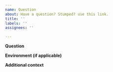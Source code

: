 ```yaml
---
name: Question
about: Have a question? Stumped? use this link.
title: ''
labels: ''
assignees: ''

---
```


<!---
** Before you post your question**

 - Search for similar issues on GitHub. Make sure you search among closed issues as well:
    https://github.com/amcharts/amcharts5/issues?q=is%3Aissue

 - Search amCharts 5 documentation website. It contains hundreds of step-by-step
    articles, detailed tutorials, and even very niche demos:
    https://www.amcharts.com/docs/v5/

 - Realize that this is not a support forum. Unclear, too complicated questions, or those that require debugging custom code, may not be answered.
-->

**Question**

<!---
Describe what you are trying to achieve, and what you are having trouble with.

In order to save time for those who might consider helping you, provide just the needed details, and be as clear as possible. Too much detail is as bad as too few.

One-question per issue, please. If you have multiple questions, please post multiple issues.

Include what you have tried so far. Best of all, post your current chart online.

For vanilla JavaScript examples use:
CodePen (https://codepen.io/)
jsFiddle (https://jsfiddle.net/)

For TypeScript/Angular/React use:
CodeSandbox (https://codesandbox.io/)
StackBlitz (https://stackblitz.com/).
-->

**Environment (if applicable)**

<!---
Provide details about your development environment where you think it might be useful. E.g.:

 - amCharts version
 - Browser and its version
 - Related frameworks and their versions [e.g. Angular, TypeScript, etc.]
-->

**Additional context**

<!---
Add any other context about the problem here.
-->

